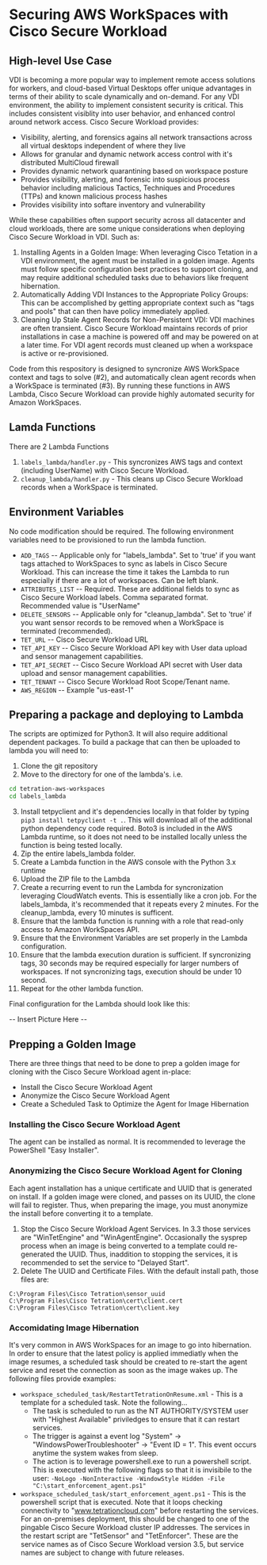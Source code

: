 # Securing AWS WorkSpaces with Cisco Secure Workload

## High-level Use Case
VDI is becoming a more popular way to implement remote access solutions for workers, and cloud-based Virtual Desktops offer unique advantages in terms of their ability to scale dynamically and on-demand.  For any VDI environment, the ability to implement consistent security is critical.  This includes consistent visiblity into user behavior, and enhanced control around network access.  Cisco Secure Workload provides:
* Visibility, alerting, and forensics agains all network transactions across all virtual desktops independent of where they live
* Allows for granular and dynamic network access control with it's distributed MultiCloud firewall
* Provides dynamic network quarantining based on workspace posture
* Provides visibility, alerting, and forensic into suspicious process behavior including malicious Tactics, Techniques and Procedures (TTPs) and known malicious process hashes
* Provides visibility into softare inventory and vulnerability

While these capabilities often support security across all datacenter and cloud workloads, there are some unique considerations when deploying Cisco Secure Workload in VDI.  Such as:
1.	Installing Agents in a Golden Image: When leveraging Cisco Tetation in a VDI environment, the agent must be installed in a golden image.  Agents must follow specific configuration best practices to support cloning, and may require additional scheduled tasks due to behaviors like frequent hibernation.
2.	Automatically Adding VDI Instances to the Appropriate Policy Groups: This can be accomplished by getting appropriate context such as "tags and pools" that can then have policy immediately applied.
3.	Cleaning Up Stale Agent Records for Non-Persistent VDI: VDI machines are often transient.  Cisco Secure Workload maintains records of prior installations in case a machine is powered off and may be powered on at a later time.  For VDI agent records must cleaned up when a workspace is active or re-provisioned.

Code from this respository is designed to syncronize AWS WorkSpace context and tags to solve (#2), and automatically clean agent records when a WorkSpace is terminated (#3).  By running these functions in AWS Lambda, Cisco Secure Workload can provide highly automated security for Amazon WorkSpaces.


## Lamda Functions
There are 2 Lambda Functions
1. `labels_lambda/handler.py` - This syncronizes AWS tags and context (including UserName) with Cisco Secure Workload.
2. `cleanup_lambda/handler.py` - This cleans up Cisco Secure Workload records when a WorkSpace is terminated.


## Environment Variables
No code modification should be required.  The following environment variables need to be provisioned to run the lambda function.

* `ADD_TAGS` -- Applicable only for "labels_lambda".  Set to 'true' if you want tags attached to WorkSpaces to sync as labels in Cisco Secure Workload.  This can increase the time it takes the Lambda to run especially if there are a lot of workspaces.  Can be left blank.
* `ATTRIBUTES_LIST` -- Required.  These are additional fields to sync as Cisco Secure Workload labels.  Comma separated format.  Recommended value is "UserName"
* `DELETE_SENSORS` -- Applicable only for "cleanup_lambda".  Set to 'true' if you want sensor records to be removed when a WorkSpace is terminated (recommended).
* `TET_URL` -- Cisco Secure Workload URL
* `TET_API_KEY` -- Cisco Secure Workload API key with User data upload and sensor management capabilities.
* `TET_API_SECRET` -- Cisco Secure Workload API secret with User data upload and sensor management capabilities.
* `TET_TENANT` -- Cisco Secure Workload Root Scope/Tenant name.
* `AWS_REGION` -- Example "us-east-1"


## Preparing a package and deploying to Lambda
The scripts are optimized for Python3.  It will also require additional dependent packages.  To build a package that can then be uploaded to lambda you will need to:
1. Clone the git repository
2. Move to the directory for one of the lambda's.  i.e.
```bash
cd tetration-aws-workspaces
cd labels_lambda
```
3. Install tetpyclient and it's dependencies locally in that folder by typing `pip3 install tetpyclient -t .`.  This will download all of the additional python dependency code required.  Boto3 is included in the AWS Lambda runtime, so it does not need to be installed locally unless the function is being tested locally.
4. Zip the entire labels_lambda folder.
5. Create a Lambda function in the AWS console with the Python 3.x runtime
6. Upload the ZIP file to the Lambda
7. Create a recurring event to run the Lambda for syncronization leveraging CloudWatch events.  This is essentially like a cron job.  For the labels_lambda, it's recommended that it repeats every 2 minutes.  For the cleanup_lambda, every 10 minutes is sufficent.
8. Ensure that the lambda function is running with a role that read-only access to Amazon WorkSpaces API.
9. Ensure that the Environment Variables are set properly in the Lambda configuration.
10. Ensure that the lambda execution duration is sufficient.  If syncronizing tags, 30 seconds may be required especially for larger numbers of workspaces.  If not syncronizing tags, execution should be under 10 second.
11. Repeat for the other lambda function.

Final configuration for the Lambda should look like this:

-- Insert Picture Here -- 

## Prepping a Golden Image
There are three things that need to be done to prep a golden image for cloning with the Cisco Secure Workload agent in-place:
* Install the Cisco Secure Workload Agent
* Anonymize the Cisco Secure Workload Agent
* Create a Scheduled Task to Optimize the Agent for Image Hibernation

### Installing the Cisco Secure Workload Agent
The agent can be installed as normal.  It is recommended to leverage the PowerShell "Easy Installer".

### Anonymizing the Cisco Secure Workload Agent for Cloning
Each agent installation has a unique certificate and UUID that is generated on install.  If a golden image were cloned, and passes on its UUID, the clone will fail to register.  Thus, when preparing the image, you must anonymize the install before converting it to a template.
1. Stop the Cisco Secure Workload Agent Services.  In 3.3 those services are "WinTetEngine" and "WinAgentEngine". Occasionally the sysprep process when an image is being converted to a template could re-generated the UUID.  Thus, inaddition to stopping the services, it is recommended to set the service to "Delayed Start".
2. Delete The UUID and Certificate Files.  With the default install path, those files are:
```
C:\Program Files\Cisco Tetration\sensor_uuid
C:\Program Files\Cisco Tetration\cert\client.cert
C:\Program Files\Cisco Tetration\cert\client.key
```
### Accomidating Image Hibernation
It's very common in AWS WorkSpaces for an image to go into hibernation.  In order to ensure that the latest policy is applied immediatly when the image resumes, a scheduled task should be created to re-start the agent service and reset the connection as soon as the image wakes up.  The following files provide examples:

* `workspace_scheduled_task/RestartTetrationOnResume.xml` - This is a template for a scheduled task.  Note the following...
    * The task is scheduled to run as the NT AUTHORITY/SYSTEM user with "Highest Available" priviledges to ensure that it can restart services.
    * The trigger is against a event log "System" -> "WindowsPowerTroubleshooter" -> "Event ID = 1".  This event occurs anytime the system wakes from sleep.
    * The action is to leverage powershell.exe to run a powershell script.  This is executed with the following flags so that it is invisibile to the user: `-NoLogo -NonInteractive -WindowStyle Hidden -File "C:\start_enforcement_agent.ps1"`
* `workspace_scheduled_task/start_enforcement_agent.ps1` - This is the powershell script that is executed.  Note that it loops checking connectivity to "www.tetrationcloud.com" before restarting the services.  For an on-premises deployment, this should be changed to one of the pingable Cisco Secure Workload cluster IP addresses.  The services in the restart script are "TetSensor" and "TetEnforcer".  These are the service names as of Cisco Secure Workload version 3.5, but service names are subject to change with future releases.